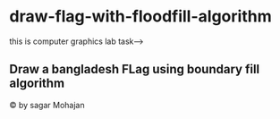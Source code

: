 # draw-flag-with-floodfill-algorithm
this is computer graphics lab task-->

<h2>Draw a bangladesh FLag using boundary fill algorithm</h2>
© by sagar Mohajan

